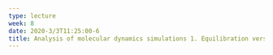 ```yaml
---
type: lecture
week: 8
date: 2020-3/3T11:25:00-6
title: Analysis of molecular dynamics simulations 1. Equilibration versus production. Visualization of trajectories. Time series and histograms of properties including RMSD, potential energy, and distances.
---
```

